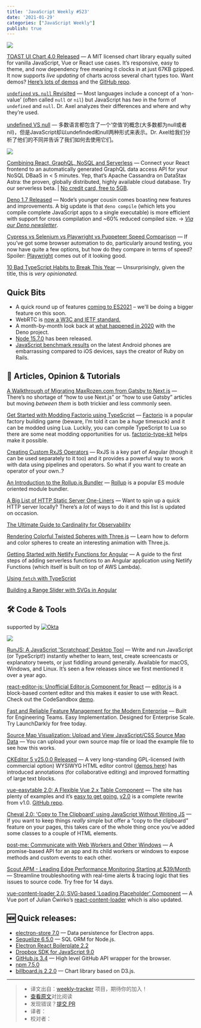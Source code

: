 ```yaml
---
title: 'JavaScript Weekly #523'
date: '2021-01-29'
categories: ["JavaScript Weekly"]
publish: true
---
```


[![](https://res.cloudinary.com/cpress/image/upload/w_1280,e_sharpen:60/cgoje1baa4qsijrqqoqq.jpg)](https://javascriptweekly.com/link/102298/web)
<!--以上是预览信息，图片一张或限制百字左右，前者优先-->
<!-- more -->
[TOAST UI Chart 4.0 Released](https://javascriptweekly.com/link/102298/web "ui.toast.com") — A MIT licensed chart library equally suited for vanilla JavaScript, Vue or React use cases. It’s responsive, easy to theme, and now dependency free meaning it clocks in at just 67KB gzipped. It now supports _live updating_ of charts across several chart types too. Want demos? [Here’s lots of demos](https://javascriptweekly.com/link/102299/web) and the [GitHub repo](https://javascriptweekly.com/link/102300/web).

[`undefined` vs. `null` Revisited](./undefined_vs_null.md "2ality.com") — Most languages include a concept of a ‘non-value’ (often called `null` or `nil`) but JavaScript has _two_ in the form of `undefined` and `null`. Dr. Axel analyzes their differences and where and why they’re used.

[undefined VS null](./undefined_vs_null.md) — 多数语言都包含了一个‘空值’的概念(大多数都为null或者nil)，但是JavaScript却以undefinded和null两种形式来表示。Dr. Axel给我们分析了他们的不同并告诉了我们如何去使用它们。

[![](https://copm.s3.amazonaws.com/c27afcb8.png)](https://javascriptweekly.com/link/102251/web)

[Combining React, GraphQL, NoSQL and Serverless](https://javascriptweekly.com/link/102251/web "astra.datastax.com") — Connect your React frontend to an automatically generated GraphQL data access API for your NoSQL DBaaS in < 5 minutes. Yep, that’s Apache Cassandra on DataStax Astra: the proven, globally distributed, highly available cloud database. Try our serverless beta. | [No credit card, free to 5GB](https://javascriptweekly.com/link/102251/web).

[Deno 1.7 Released](https://javascriptweekly.com/link/102252/web "deno.land") — Node’s younger cousin comes boasting new features and improvements. A big update is that `deno compile` (which lets you compile complete JavaScript apps to a single executable) is more efficient with support for cross compilation and ~60% reduced compiled size. → _[Via our Deno newsletter](https://javascriptweekly.com/link/102301/web)_.

[Cypress vs Selenium vs Playwright vs Puppeteer Speed Comparison](https://javascriptweekly.com/link/102253/web "blog.checklyhq.com") — If you’ve got some browser automation to do, particularly around testing, you now have quite a few options, but how do they compare in terms of speed? Spoiler: [Playwright](https://javascriptweekly.com/link/102254/web) comes out of it looking good.

[10 Bad TypeScript Habits to Break This Year](https://javascriptweekly.com/link/102255/web "startup-cto.net") — Unsurprisingly, given the title, this is _very opinionated._


## Quick Bits

*   A quick round up of features [coming to ES2021](https://javascriptweekly.com/link/102302/web) – we'll be doing a bigger feature on this soon.
*   WebRTC is [now a W3C and IETF standard.](https://javascriptweekly.com/link/102256/web)
*   A month-by-month look back at [what happened in 2020](https://javascriptweekly.com/link/102257/web) with the Deno project.
*   [Node 15.7.0](https://javascriptweekly.com/link/102258/web) has been released.
*   [JavaScript benchmark results](https://javascriptweekly.com/link/102303/web) on the latest Android phones are embarrassing compared to iOS devices, says the creator of Ruby on Rails.

## 📖 Articles, Opinion & Tutorials

[A Walkthrough of Migrating MaxRozen.com from Gatsby to Next.js](https://javascriptweekly.com/link/102261/web "maxrozen.com") — There’s no shortage of “how to use Next.js” or “how to use Gatsby” articles but moving _between them_ is both trickier and less commonly seen.

[Get Started with Modding Factorio using TypeScript](https://javascriptweekly.com/link/102262/web "cdaringe.github.io") — [Factorio](https://javascriptweekly.com/link/102263/web) is a popular factory building game (beware, I’m told it can be a _huge_ timesuck) and it can be modded using Lua. Luckily, you can compile TypeScript to Lua so there are some neat modding opportunities for us. [factorio-type-kit](https://javascriptweekly.com/link/102264/web) helps make it possible.

[Creating Custom RxJS Operators](https://javascriptweekly.com/link/102265/web "tane.dev") — RxJS is a key part of Angular (though it can be used separately to it too) and it provides a powerful way to work with data using pipelines and operators. So what if you want to create an operator of your own..?

[An Introduction to the Rollup.js Bundler](https://javascriptweekly.com/link/102266/web "www.sitepoint.com") — [Rollup](https://javascriptweekly.com/link/102267/web) is a popular ES module oriented module bundler.

[A Big List of HTTP Static Server One-Liners](https://javascriptweekly.com/link/102268/web "gist.github.com") — Want to spin up a quick HTTP server locally? There’s a _lot_ of ways to do it and this list is updated on occasion.

[The Ultimate Guide to Cardinality for Observability](https://javascriptweekly.com/link/102269/web "go.lightstep.com")

[Rendering Colorful Twisted Spheres with Three.js](https://javascriptweekly.com/link/102270/web "tympanus.net") — Learn how to deform and color spheres to create an interesting animation with Three.js.

[Getting Started with Netlify Functions for Angular](https://javascriptweekly.com/link/102271/web "www.netlify.com") — A guide to the first steps of adding serverless functions to an Angular application using Netlify Functions (which itself is built on top of AWS Lambda).

[Using `fetch` with TypeScript](https://javascriptweekly.com/link/102272/web)  

[Building a Range Slider with SVGs in Angular](https://javascriptweekly.com/link/102273/web)  

## 🛠 Code & Tools

supported by [![Okta](https://res.cloudinary.com/cpress/image/upload/v1602154330/de7dtktheistsfpqdem4.png)](https://javascriptweekly.com/link/102274/web)

[![](https://res.cloudinary.com/cpress/image/upload/w_1280,e_sharpen:60/rsm2n3q9hmw69x1ikgc2.jpg)](https://javascriptweekly.com/link/102275/web)

[RunJS: A JavaScript 'Scratchpad' Desktop Tool](https://javascriptweekly.com/link/102275/web "runjs.dev") — Write and run JavaScript (or TypeScript!) instantly whether to learn, test, create screencasts or explanatory tweets, or just fiddling around generally. Available for macOS, Windows, and Linux. It’s seen a few releases since we first mentioned it over a year ago.

[react-editor-js: Unofficial Editor.js Component for React](https://javascriptweekly.com/link/102276/web "github.com") — [editor.js](https://javascriptweekly.com/link/102277/web) is a block-based content editor and this makes it easier to use with React. Check out the CodeSandbox [demo](https://javascriptweekly.com/link/102278/web).

[Fast and Reliable Feature Management for the Modern Enterprise](https://javascriptweekly.com/link/102279/web "launchdarkly.com") — Built for Engineering Teams. Easy Implementation. Designed for Enterprise Scale. Try LaunchDarkly for free today.

[Source Map Visualization: Upload and View JavaScript/CSS Source Map Data](https://javascriptweekly.com/link/102280/web "evanw.github.io") — You can upload your own source map file or load the example file to see how this works.

[CKEditor 5 v25.0.0 Released](https://javascriptweekly.com/link/102281/web "ckeditor.com") — A very long-standing GPL-licensed (with commercial option) WYSIWYG HTML editor control ([demos here](https://javascriptweekly.com/link/102282/web)) has introduced annotations (for collaborative editing) and improved formatting of large text blocks.

[vue-easytable 2.0: A Flexible Vue 2.x Table Component](https://javascriptweekly.com/link/102283/web "doc.huangsw.com") — The site has plenty of examples and it’s [easy to get going.](https://javascriptweekly.com/link/102284/web) [v2.0](https://javascriptweekly.com/link/102285/web) is a complete rewrite from v1.0. [GitHub repo](https://javascriptweekly.com/link/102286/web).

[Cheval 2.0: 'Copy to The Clipboard' using JavaScript Without Writing JS](https://javascriptweekly.com/link/102287/web "github.com") — If you want to keep things _really_ simple but offer a “copy to the clipboard” feature on your pages, this takes care of the whole thing once you’ve added some classes to a couple of HTML elements.

[post-me: Communicate with Web Workers and Other Windows](https://javascriptweekly.com/link/102288/web "github.com") — A promise-based API for an app and its child workers or windows to expose methods and custom events to each other.

[Scout APM - Leading Edge Performance Monitoring Starting at $39/Month](https://javascriptweekly.com/link/102289/web "ter.li") — Streamline troubleshooting with real-time alerts & tracing logic that ties issues to source code. Try free for 14 days.

[vue-content-loader 2.0: SVG-based 'Loading Placeholder' Component](https://javascriptweekly.com/link/102290/web "github.com") — A Vue port of Julian Ćwirko’s [react-content-loader](https://javascriptweekly.com/link/102291/web) which is also updated.

## **🆕 Quick releases:**

*   [electron-store 7.0](https://javascriptweekly.com/link/102292/web) — Data persistence for Electron apps.
*   [Sequelize 6.5.0](https://javascriptweekly.com/link/102293/web) — SQL ORM for Node.js.
*   [Electron React Boilerplate 2.2](https://javascriptweekly.com/link/102294/web)
*   [Dropbox SDK for JavaScript 9.0](https://javascriptweekly.com/link/102295/web)
*   [GitHub.js 3.4](https://javascriptweekly.com/link/102296/web) — High level GitHub API wrapper for the browser.
*   [npm 7.5.0](https://javascriptweekly.com/link/102297/web)
*   [billboard.js 2.2.0](https://javascriptweekly.com/link/102304/web) — Chart library based on D3.js.

---

> * 译文出自：[weekly-tracker](https://github.com/FEDarling/weekly-tracker) 项目，期待你的加入！
> * [查看原文](https://javascriptweekly.com/link/102249/web)对比阅读
> * 发现错误？[提交 PR]()
> * 译者：
> * 校对者：
